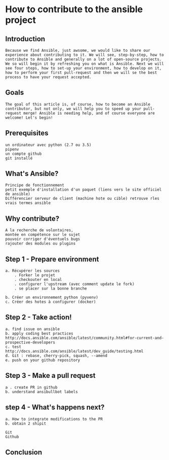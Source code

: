 # How to contribute to the ansible project

## Introduction

    Because we find Ansible, just awsome, we would like to share our experience about contributing to it. We will see, step-by-step, how to contribute to Ansible and generally on a lot of open-source projects. We so will begin it by refreshing you on what is Ansible. Next we will see four steps, how to set-up your environment, how to develop on it, how to perform your first pull-request and then we will se the best process to have your request accepted. 

## Goals

    The goal of this article is, of course, how to become an Ansible contributor, but not only, we will help you to speed up your pull-request merge! Ansible is needing help, and of course everyone are welcome! Let's begin!

## Prerequisites

    un ordinateur avec python (2.7 ou 3.5)
    pipenv
    un compte github
    git installé

## What's Ansible?
    Principe de fonctionnement
    petit exemple d'installation d'un paquet (liens vers le site officiel de ansible)
    Différencier serveur de client (machine hote ou cible) retrouve rles vrais termes ansible

## Why contribute?

    A la recherche de volontaires,
    montée en compétence sur le sujet
    pouvoir corriger d'éventuels bugs
    rajouter des modules ou plugins

## Step 1 - Prepare environment
    a. Récupérer les sources
        . Forker le projet
        . checkouter en local
        . configurer l'upstream (avec comment update le fork)
        . se placer sur la bonne branche

    b. Créer un environnement python (pyvenv)
    c. Créer des hotes à configurer (docker)

## Step 2 - Take action!
    a. find issue on ansible
    b. apply coding best practices
    http://docs.ansible.com/ansible/latest/community.html#for-current-and-prospective-developers
    c. test
    http://docs.ansible.com/ansible/latest/dev_guide/testing.html
    d. Git : rebase, cherry-pick, squash, --amend
    e. push on your github repository

## Step 3 - Make a pull request
    a . create PR in github
    b. understand ansibullbot labels

## step 4 - What's happens next?
    a. How to integrate modifications to the PR
    b. obtain 2 shipit

    Git
    Github

## Conclusion
